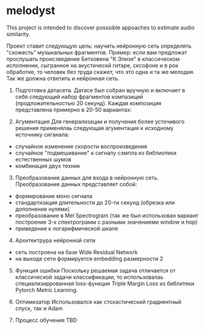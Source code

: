 # melodyst
This project is intended to discover posssible appoaches to estimate audio similarity.

Проект ставит следующую цель: научить нейронную сеть определять "схожесть" музыкальных фрагментов. Пример: если вам предложат прослушать происзведение Бетховена "К Элизе" в классическом исполнении, сыгранное на акустическй гитаре, сксофоне и в рок обработке, то человек без труда скажет, что это одна и та же мелодия. Так же должна ответить и нейронная сеть.


1. Подготовка датасета.
Датасе был собран вручную и включает в себя следующий набор фрагментов компазиций (продложительностью 20 секунд). Каждая композиция представлена примерно в 20-50 вариантах:

2. Агументация
Для генерализации и получения более усточивого решения применялаь следующая агументация к исходному источнику сиганала:
 - случайное изменение скорости воспроизведения
 - случайное "подмешивание" к сигналу сэмпла из библиотеки естественных шумов
 - комбинация двух техник
 
3. Преобразование данных для входа в нейронную сеть.
Преобразование данных представляет собой:
- формирование моно сигнала
- стандартизация длительности до 20-ти секунд (обрезка или дополнение нулями)
- преобразование в Mel Spectrogram (так же был использован вариант построение 3-х спектрограмм с разными значениеми window и hop)
- приведение к логарифмической шкале

4. Архитектрура нейронной сети
- сеть построена на базе Wide Residual Network 
- на выходе сети формируется embedding размерности 2

5. Функция ошибки
Поскольку решаемая задача отличается от классической задачи классификации, то использовалаь специализиррованная loss-функция Triple Margin Loss из библитеки Pytorch Metric Learning.

6. Оптимизатор
Использовался как стохастический градиентный спуск, так и Adam

7. Процесс обучения
TBD

